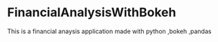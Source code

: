 # FinancialAnalysisWithBokeh
This is a financial anaysis application made with python ,bokeh ,pandas
